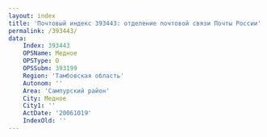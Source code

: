 ```yaml
---
layout: index
title: 'Почтовый индекс 393443: отделение почтовой связи Почты России'
permalink: /393443/
data:
    Index: 393443
    OPSName: Медное
    OPSType: О
    OPSSubm: 393199
    Region: 'Тамбовская область'
    Autonom: ''
    Area: 'Сампурский район'
    City: Медное
    City1: ''
    ActDate: '20061019'
    IndexOld: ''
---
```

